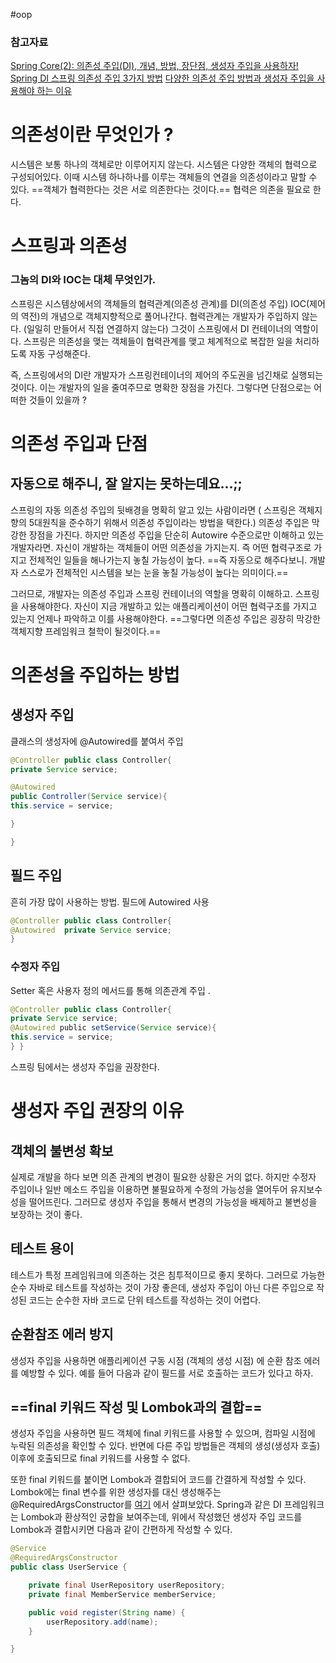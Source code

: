 #oop

### 참고자료
[Spring Core(2): 의존성 주입(DI), 개념, 방법, 장단점, 생성자 주입을 사용하자!](https://engineerinsight.tistory.com/46)
[Spring DI 스프링 의존성 주입 3가지 방법](https://cheershennah.tistory.com/227)
[다양한 의존성 주입 방법과 생성자 주입을 사용해야 하는 이유](https://mangkyu.tistory.com/125)

# 의존성이란 무엇인가 ?

시스템은 보통 하나의 객체로만 이루어지지 않는다. 시스템은 다양한 객체의 협력으로 구성되어있다. 이때 시스템 하나하나를 이루는 객체들의 연결을 의존성이라고 말할 수 있다. ==객체가 협력한다는 것은 서로 의존한다는 것이다.== 협력은 의존을 필요로 한다. 

# 스프링과 의존성
### 그놈의 DI와 IOC는 대체 무엇인가. 

스프링은 시스템상에서의 객체들의 협력관계(의존성 관계)를 DI(의존성 주입) IOC(제어의 역전)의 개념으로 객체지향적으로 풀어나간다. 협력관계는 개발자가 주입하지 않는다. (일일히 만들어서 직접 연결하지 않는다) 그것이 스프링에서 DI 컨테이너의 역할이다. 스프링은 의존성을 맺는 객체들이 협력관계를 맺고 체계적으로 복잡한 일을 처리하도록 자동 구성해준다. 

즉, 스프링에서의 DI란 개발자가 스프링컨테이너의 제어의 주도권을 넘긴채로 실행되는것이다. 이는 개발자의 일을 줄여주므로 명확한 장점을 가진다. 그렇다면 단점으로는 어떠한 것들이 있을까 ? 

# 의존성 주입과 단점

## 자동으로 해주니, 잘 알지는 못하는데요...;;

스프링의 자동 의존성 주입의 뒷배경을 명확히 알고 있는 사람이라면 ( 스프링은 객체지향의 5대원칙을 준수하기 위해서 의존성 주입이라는 방법을 택한다.) 의존성 주입은 막강한 장점을 가진다. 하지만 의존성 주입을 단순히 Autowire 수준으로만 이해하고 있는 개발자라면. 자신이 개발하는 객체들이 어떤 의존성을 가지는지. 즉 어떤 협력구조로 가지고 전체적인 일들을 해나가는지 놓칠 가능성이 높다. ==즉 자동으로 해주다보니. 개발자 스스로가 전체적인 시스템을 보는 눈을 놓칠 가능성이 높다는 의미이다.== 

그러므로, 개발자는 의존성 주입과 스프링 컨테이너의 역할을 명확히 이해하고. 스프링을 사용해야한다. 자신이 지금 개발하고 있는 애플리케이션이 어떤 협력구조를 가지고 있는지 언제나 파악하고 이를 사용해야한다. ==그렇다면 의존성 주입은 굉장히 막강한 객체지향 프레임워크 철학이 될것이다.==

# 의존성을 주입하는 방법

## 생성자 주입 

클래스의 생성자에 @Autowired를 붙여서 주입 


```java
@Controller public class Controller{    
private Service service;    

@Autowired    
public Controller(Service service){      
this.service = service;    

} 

}
```
## 필드 주입

흔히 가장 많이 사용하는 방법. 필드에 Autowired 사용 
```java
@Controller public class Controller{   
@Autowired  private Service service; 
}
```

### 수정자 주입

Setter 혹은 사용자 정의 메서드를 통해 의존관계 주입 . 

```java
@Controller public class Controller{    
private Service service;    
@Autowired public setService(Service service){      
this.service = service;    
} }
```

스프링 팀에서는 생성자 주입을 권장한다. 

# 생성자 주입 권장의 이유

## 객체의 불변성 확보 

실제로 개발을 하다 보면  의존 관계의 변경이 필요한 상황은 거의 없다. 하지만 수정자 주입이나 일반 메소드 주입을 이용하면 불필요하게 수정의 가능성을 열어두어 유지보수성을 떨어뜨린다. 그러므로 생성자 주입을 통해서 변경의 가능성을 배제하고 불변성을 보장하는 것이 좋다. 

## 테스트 용이

테스트가 특정 프레임워크에 의존하는 것은 침투적이므로 좋지 못하다. 그러므로 가능한 순수 자바로 테스트를 작성하는 것이 가장 좋은데, 생성자 주입이 아닌 다른 주입으로 작성된 코드는 순수한 자바 코드로 단위 테스트를 작성하는 것이 어렵다. 

## 순환참조 에러 방지 

생성자 주입을 사용하면 애플리케이션 구동 시점 (객체의 생성 시점) 에 순환 참조 에러를 예방할 수 있다. 예를 들어 다음과 같이 필드를 서로 호출하는 코드가 있다고 하자. 

##  ==final 키워드 작성 및 Lombok과의 결합== 

생성자 주입을 사용하면 필드 객체에 final 키워드를 사용할 수 있으며, 컴파일 시점에 누락된 의존성을 확인할 수 있다. 반면에 다른 주입 방법들은 객체의 생성(생성자 호출) 이후에 호출되므로 final 키워드를 사용할 수 없다.

또한 final 키워드를 붙이면 Lombok과 결합되어 코드를 간결하게 작성할 수 있다. Lombok에는 final 변수를 위한 생성자를 대신 생성해주는 @RequiredArgsConstructor를 [여기](https://mangkyu.tistory.com/78) 에서 살펴보았다. Spring과 같은 DI 프레임워크는 Lombok과 환상적인 궁합을 보여주는데, 위에서 작성했던 생성자 주입 코드를 Lombok과 결합시키면 다음과 같이 간편하게 작성할 수 있다.


```java
@Service
@RequiredArgsConstructor
public class UserService {

    private final UserRepository userRepository;
    private final MemberService memberService;

    public void register(String name) {
        userRepository.add(name);
    }

}


```


